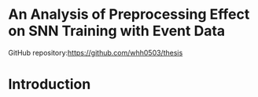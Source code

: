 # An Analysis of Preprocessing Effect on SNN Training with Event Data

GitHub repository:https://github.com/whh0503/thesis

# Introduction
